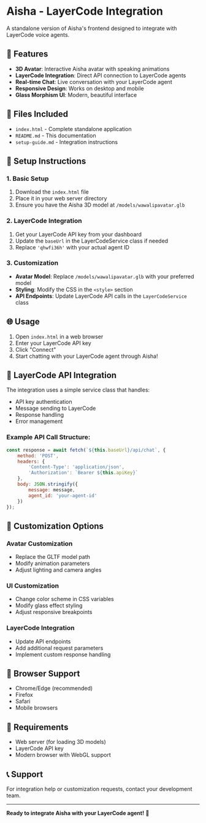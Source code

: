 # Aisha - LayerCode Integration

A standalone version of Aisha's frontend designed to integrate with LayerCode voice agents.

## 🚀 Features

- **3D Avatar**: Interactive Aisha avatar with speaking animations
- **LayerCode Integration**: Direct API connection to LayerCode agents
- **Real-time Chat**: Live conversation with your LayerCode agent
- **Responsive Design**: Works on desktop and mobile
- **Glass Morphism UI**: Modern, beautiful interface

## 📁 Files Included

- `index.html` - Complete standalone application
- `README.md` - This documentation
- `setup-guide.md` - Integration instructions

## 🔧 Setup Instructions

### 1. Basic Setup
1. Download the `index.html` file
2. Place it in your web server directory
3. Ensure you have the Aisha 3D model at `/models/wawalipavatar.glb`

### 2. LayerCode Integration
1. Get your LayerCode API key from your dashboard
2. Update the `baseUrl` in the LayerCodeService class if needed
3. Replace `'qhwfi36h'` with your actual agent ID

### 3. Customization
- **Avatar Model**: Replace `/models/wawalipavatar.glb` with your preferred model
- **Styling**: Modify the CSS in the `<style>` section
- **API Endpoints**: Update LayerCode API calls in the `LayerCodeService` class

## 🌐 Usage

1. Open `index.html` in a web browser
2. Enter your LayerCode API key
3. Click "Connect"
4. Start chatting with your LayerCode agent through Aisha!

## 🔗 LayerCode API Integration

The integration uses a simple service class that handles:
- API key authentication
- Message sending to LayerCode
- Response handling
- Error management

### Example API Call Structure:
```javascript
const response = await fetch(`${this.baseUrl}/api/chat`, {
    method: 'POST',
    headers: {
        'Content-Type': 'application/json',
        'Authorization': `Bearer ${this.apiKey}`
    },
    body: JSON.stringify({
        message: message,
        agent_id: 'your-agent-id'
    })
});
```

## 🎨 Customization Options

### Avatar Customization
- Replace the GLTF model path
- Modify animation parameters
- Adjust lighting and camera angles

### UI Customization
- Change color scheme in CSS variables
- Modify glass effect styling
- Adjust responsive breakpoints

### LayerCode Integration
- Update API endpoints
- Add additional request parameters
- Implement custom response handling

## 📱 Browser Support

- Chrome/Edge (recommended)
- Firefox
- Safari
- Mobile browsers

## 🚨 Requirements

- Web server (for loading 3D models)
- LayerCode API key
- Modern browser with WebGL support

## 📞 Support

For integration help or customization requests, contact your development team.

---

**Ready to integrate Aisha with your LayerCode agent!** 🎉
